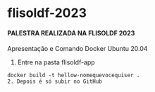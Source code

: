 # flisoldf-2023
#### PALESTRA REALIZADA NA FLISOLDF 2023
Apresentação e Comando Docker Ubuntu 20.04
1. Entre na pasta flisoldf-app
```console
docker build -t hellow-nomequevocequiser .
2. Depois é só subir no GitHub
